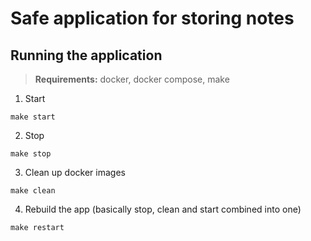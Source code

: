 # Safe application for storing notes
## Running the application
> **Requirements:** docker, docker compose, make
1. Start
```shell
make start
```
2. Stop
```shell
make stop
```
3. Clean up docker images
```shell
make clean
```
4. Rebuild the app (basically stop, clean and start combined into one)
```shell
make restart
```
